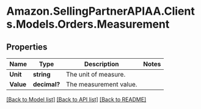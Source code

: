 # Amazon.SellingPartnerAPIAA.Clients.Models.Orders.Measurement
## Properties

Name | Type | Description | Notes
------------ | ------------- | ------------- | -------------
**Unit** | **string** | The unit of measure. | 
**Value** | **decimal?** | The measurement value. | 

[[Back to Model list]](../README.md#documentation-for-models) [[Back to API list]](../README.md#documentation-for-api-endpoints) [[Back to README]](../README.md)

